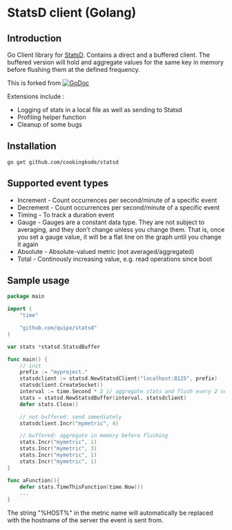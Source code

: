 # StatsD client (Golang)



## Introduction

Go Client library for [StatsD](https://github.com/etsy/statsd/). Contains a direct and a buffered client.
The buffered version will hold and aggregate values for the same key in memory before flushing them at the defined frequency.

This is forked from 
[![GoDoc](https://godoc.org/github.com/quipo/statsd?status.png)](http://godoc.org/github.com/quipo/statsd)

Extensions include :
- Logging of stats in a local file as well as sending to Statsd
- Profiling helper function
- Cleanup of some bugs


## Installation

    go get github.com/cookingkode/statsd

## Supported event types

* Increment - Count occurrences per second/minute of a specific event
* Decrement - Count occurrences per second/minute of a specific event
* Timing - To track a duration event
* Gauge - Gauges are a constant data type. They are not subject to averaging, and they don’t change unless you change them. That is, once you set a gauge value, it will be a flat line on the graph until you change it again
* Absolute - Absolute-valued metric (not averaged/aggregated)
* Total - Continously increasing value, e.g. read operations since boot



## Sample usage

```go
package main

import (
    "time"

	"github.com/quipo/statsd"
)

var stats *statsd.StatsdBuffer

func main() {
	// init
	prefix := "myproject."
	statsdclient := statsd.NewStatsdClient("localhost:8125", prefix)
	statsdclient.CreateSocket()
	interval := time.Second * 2 // aggregate stats and flush every 2 seconds
	stats = statsd.NewStatsdBuffer(interval, statsdclient)
	defer stats.Close()

	// not buffered: send immediately
	statsdclient.Incr("mymetric", 4)

	// buffered: aggregate in memory before flushing
	stats.Incr("mymetric", 1)
	stats.Incr("mymetric", 3)
	stats.Incr("mymetric", 1)
	stats.Incr("mymetric", 1)
}

func aFunction(){
	defer stats.TimeThisFunction(time.Now())
	...
}
```

The string "%HOST%" in the metric name will automatically be replaced with the hostname of the server the event is sent from.

